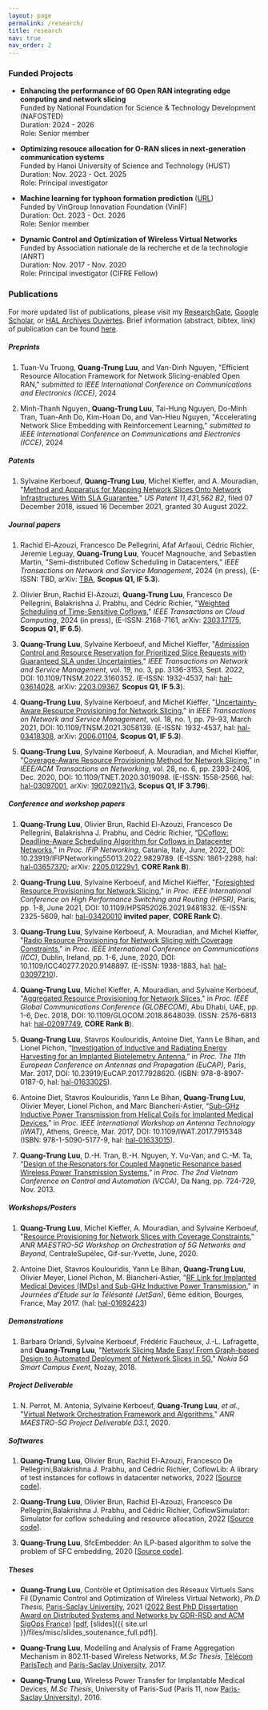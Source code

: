 ```yaml
---
layout: page
permalink: /research/
title: research
nav: true
nav_order: 2
---
```


### Funded Projects
* **Enhancing the performance of 6G Open RAN integrating edge computing and network slicing**\
  Funded by National Foundation for Science & Technology Development (NAFOSTED)\
  Duration: 2024 - 2026\
  Role: Senior member

* **Optimizing resouce allocation for O-RAN slices in next-generation communication systems**\
  Funded by Hanoi University of Science and Technology (HUST)\
  Duration: Nov. 2023 - Oct. 2025\
  Role: Principal investigator
  
* **Machine learning for typhoon formation prediction** ([URL](https://vinif.org/annual/vinif-2023-da019-du-bao-su-hinh-thanh-bao-bang-phuong-phap-hoc-may/))\
  Funded by VinGroup Innovation Foundation (VinIF)\
  Duration: Oct. 2023 - Oct. 2026\
  Role: Senior member

* **Dynamic Control and Optimization of Wireless Virtual Networks**\
  Funded by Association nationale de la recherche et de la technologie (ANRT)\
  Duration: Nov. 2017 - Nov. 2020\
  Role: Principal investigator (CIFRE Fellow)

### Publications

For more updated list of publications, please visit my [ResearchGate](https://www.researchgate.net/profile/Quang_Trung_Luu), [Google Scholar](https://scholar.google.fr/citations?user=GqQcLAIAAAAJ&hl=fr), or [HAL Archives Ouvertes](https://cv.archives-ouvertes.fr/quang-trung-luu). Brief information (abstract, bibtex, link) of publication can be found <a href="https://luuquangtrung.github.io/publications-detailed/">here</a>.


##### Preprints
1. Tuan-Vu Truong, **Quang-Trung Luu**, and Van-Dinh Nguyen,
"Efficient Resource Allocation Framework for Network Slicing-enabled Open RAN," 
*submitted to IEEE International Conference on Communications and Electronics (ICCE)*, 2024

1. Minh-Thanh Nguyen, **Quang-Trung Luu**, Tai-Hung Nguyen, Do-Minh Tran, Tuan-Anh Do, Kim-Hoan Do, and Van-Hieu Nguyen,
"Accelerating Network Slice Embedding with Reinforcement Learning," 
*submitted to IEEE International Conference on Communications and Electronics (ICCE)*, 2024


##### Patents
1.  Sylvaine Kerboeuf, **Quang-Trung Luu**, Michel Kieffer, and A. Mouradian, 
"[Method and Apparatus for Mapping Network Slices Onto Network Infrastructures With SLA Guarantee](https://patents.google.com/patent/US11431562B2/en)," 
*US Patent 11,431,562 B2*, filed 07 December 2018, issued 16 December 2021, granted 30 August 2022.

##### Journal papers
1. Rachid El-Azouzi, Francesco De Pellegrini, Afaf Arfaoui, Cédric Richier, Jeremie Leguay, **Quang-Trung Luu**, Youcef Magnouche, and Sebastien Martin,
"Semi-distributed Coflow Scheduling in Datacenters," *IEEE Transactions on Network and Service
Management*, 2024 (in press), (E-ISSN: TBD,
arXiv: [TBA](TBA),
**Scopus Q1, IF 5.3**).

1. Olivier Brun, Rachid El-Azouzi, **Quang-Trung Luu**, Francesco De Pellegrini, Balakrishna J. Prabhu, and Cédric Richier, 
"[Weighted Scheduling of Time-Sensitive Coflows](https://ieeexplore.ieee.org/document/10490130/)," 
*IEEE Transactions on Cloud Computing*, 2024 (in press),
(E-ISSN: 2168-7161,
arXiv: [2303.17175](https://arxiv.org/abs/2303.17175),
**Scopus Q1, IF 6.5**).

1. **Quang-Trung Luu**, Sylvaine Kerboeuf, and Michel Kieffer, 
"[Admission Control and Resource Reservation for Prioritized Slice Requests with Guaranteed SLA under Uncertainties](https://ieeexplore.ieee.org/abstract/document/9737314)," 
*IEEE Transactions on Network and Service Management*, vol. 19, no. 3, pp. 3136-3153, Sept. 2022, DOI: 10.1109/TNSM.2022.3160352.
(E-ISSN: 1932-4537,
hal: [hal-03614028](https://hal.archives-ouvertes.fr/hal-03614028/),
arXiv: [2203.09367](https://arxiv.org/abs/2203.09367),
**Scopus Q1, IF 5.3**).

1. **Quang-Trung Luu**, Sylvaine Kerboeuf, and Michel Kieffer, 
"[Uncertainty-Aware Resource Provisioning for Network Slicing](https://ieeexplore.ieee.org/document/9351563)," 
in *IEEE Transactions on Network and Service Management*, vol. 18, no. 1, pp. 79-93, March 2021, DOI: 10.1109/TNSM.2021.3058139. 
(E-ISSN: 1932-4537, 
hal: [hal-03418308](https://hal.archives-ouvertes.fr/hal-03418308), 
arXiv: [2006.01104](https://arxiv.org/abs/2006.01104),
**Scopus Q1, IF 5.3**).

1. **Quang-Trung Luu**, Sylvaine Kerboeuf, A. Mouradian, and Michel Kieffer, 
"[Coverage-Aware Resource Provisioning Method for Network Slicing](https://ieeexplore.ieee.org/document/9187556/)," 
in *IEEE/ACM Transactions on Networking*, vol. 28, no. 6, pp. 2393-2406, Dec. 2020, DOI: 10.1109/TNET.2020.3019098.
(E-ISSN: 1558-2566, 
hal: [hal-03097001](https://hal-centralesupelec.archives-ouvertes.fr/hal-03097001), 
arXiv: [1907.09211v3](https://arxiv.org/abs/1907.09211v3), 
**Scopus Q1, IF 3.796**).


##### Conference and workshop papers
1. **Quang-Trung Luu**, Olivier Brun, Rachid El-Azouzi, Francesco De Pellegrini, Balakrishna J. Prabhu, and Cédric Richier, 
“[DCoflow: Deadline-Aware Scheduling Algorithm for Coflows in Datacenter Networks](https://ieeexplore.ieee.org/document/9829789)," 
in *Proc. IFIP Networking*, Catania, Italy, June, 2022, DOI: 10.23919/IFIPNetworking55013.2022.9829789. 
(E-ISSN: 1861-2288, 
hal: [hal-03657370](https://hal.archives-ouvertes.fr/hal-03657370); 
arXiv: [2205.01229v1](https://arxiv.org/abs/2205.01229),
**CORE Rank B**).

1. **Quang-Trung Luu**, Sylvaine Kerboeuf, and Michel Kieffer, 
"[Foresighted Resource Provisioning for Network Slicing](https://ieeexplore.ieee.org/document/9481832)," 
in *Proc. IEEE International Conference on High Performance Switching and Routing (HPSR)*, Paris, pp. 1-8, June 2021, DOI: 10.1109/HPSR52026.2021.9481832. 
(E-ISSN: 2325-5609,
hal: [hal-03420010](https://hal.archives-ouvertes.fr/hal-03420010)
**invited paper**, **CORE Rank C**).

1. **Quang-Trung Luu**, Sylvaine Kerboeuf, A. Mouradian, and Michel Kieffer, 
"[Radio Resource Provisioning for Network Slicing with Coverage Constraints](https://ieeexplore.ieee.org/document/9148897)," 
in *Proc. IEEE International Conference on Communications (ICC)*, Dublin, Ireland, pp. 1-6, June, 2020, DOI: 10.1109/ICC40277.2020.9148897. 
(E-ISSN: 1938-1883, 
hal: [hal-03097210](https://hal-centralesupelec.archives-ouvertes.fr/hal-03097210)).

1. **Quang-Trung Luu**, Michel Kieffer, A. Mouradian, and Sylvaine Kerboeuf, 
"[Aggregated Resource Provisioning for Network Slices](https://ieeexplore.ieee.org/abstract/document/8648039)," 
in *Proc. IEEE Global Communications Conference (GLOBECOM)*, Abu Dhabi, UAE, pp. 1-6, Dec. 2018, DOI: 10.1109/GLOCOM.2018.8648039.
(ISSN: 2576-6813
hal: [hal-02097749](https://hal.archives-ouvertes.fr/hal-02097749),
**CORE Rank B**).

1. **Quang-Trung Luu**, Stavros Koulouridis, Antoine Diet, Yann Le Bihan, and Lionel Pichon, 
“[Investigation of Inductive and Radiating Energy Harvesting for an Implanted Biotelemetry Antenna](https://ieeexplore.ieee.org/document/7928620/),” 
in *Proc. The 11th European Conference on Antennas and Propagation (EuCAP)*, Paris, Mar. 2017, DOI: 10.23919/EuCAP.2017.7928620.
(ISBN: 978-8-8907-0187-0, 
hal: [hal-01633025](https://hal.archives-ouvertes.fr/hal-01633025)).

1. Antoine Diet, Stavros Koulouridis, Yann Le Bihan, **Quang-Trung Luu**, Olivier Meyer, Lionel Pichon, and Marc Biancheri-Astier, 
“[Sub-GHz Inductive Power Transmission from Helical Coils for Implanted Medical Devices](https://ieeexplore.ieee.org/document/7915348/),” 
in *Proc. IEEE International Workshop on Antenna Technology (iWAT)*, Athens, Greece, Mar. 2017, DOI: 10.1109/IWAT.2017.7915348
(ISBN: 978-1-5090-5177-9, 
hal: [hal-01633015](https://hal.archives-ouvertes.fr/hal-01633015)).

1. **Quang-Trung Luu**, D.-H. Tran, B.-H. Nguyen, Y. Vu-Van, and C.-M. Ta, 
“[Design of the Resonators for Coupled Magnetic Resonance based Wireless Power Transmission Systems](https://sites.google.com/site/vcca2013/home),” 
in *Proc. The 2nd Vietnam Conference on Control and Automation (VCCA)*, Da Nang, pp. 724-729, Nov. 2013.

<!-- ### Invited papers
1. **Quang-Trung Luu**, Stavros Koulouridis, Antoine Diet, Yann Le Bihan, and Lionel Pichon, 
“Inductive and Radiating Energy Harvesting for an Implanted Biotelemetry Antenna,” 
in [*Proc. IEEE International Workshop on Antenna Technology (iWAT)*](http://www.iwat2017.org/), Athens, Greece, Mar. 2017.
-->


##### Workshops/Posters
1. **Quang-Trung Luu**, Michel Kieffer, A. Mouradian, and Sylvaine Kerboeuf, 
"[Resource Provisioning for Network Slices with Coverage Constraints](https://orch5g.roc.cnam.fr/)," 
*ANR MAESTRO-5G Workshop on Orchestration of 5G Networks and Beyond*, CentraleSupélec, Gif-sur-Yvette, June, 2020.

1. Antoine Diet, Stavros Koulouridis, Yann Le Bihan, **Quang-Trung Luu**, Olivier Meyer, Lionel Pichon, M. Biancheri-Astier, 
"[RF Link for Implanted Medical Devices (IMDs) and Sub-GHz Inductive Power Transmission](https://jetsan2017.sciencesconf.org/program.html)," 
in *Journées d’Etude sur la Télésanté (JetSan)*, 6ème édition, Bourges, France, May 2017. 
(hal: [hal-01692423](https://hal.archives-ouvertes.fr/hal-01692423/))

<!-- 2. **Quang-Trung Luu**, Sylvaine Kerboeuf, A. Mouradian, and Michel Kieffer, 
"Towards Green Computing for Next Generation Mobile Net-works: A Resource Provisioning Method for 5G," 
in *Global Young Vietnamese Scholars Forum (GYVSF)*, Hanoi, Vietnam, Dec. 2019. -->


##### Demonstrations
1. Barbara Orlandi, Sylvaine Kerboeuf, Frédéric Faucheux, J.-L. Lafragette, and **Quang-Trung Luu**, 
"[Network Slicing Made Easy! From Graph-based Design to Automated Deployment of Network Slices in 5G](https://www.youtube.com/watch?v=pLkylDVwdcA&t=29s)," 
*Nokia 5G Smart Campus Event*, Nozay, 2018.

##### Project Deliverable
1. N. Perrot, M. Antonia, Sylvaine Kerboeuf, **Quang-Trung Luu**, *et al*., 
"[Virtual Network Orchestration Framework and Algorithms](https://anr.fr/Project-ANR-18-CE25-0012)," 
*ANR MAESTRO-5G Project Deliverable D3.1*, 2020.


##### Softwares
1. **Quang-Trung Luu**, Olivier Brun, Rachid El-Azouzi, Francesco De Pellegrini,Balakrishna J. Prabhu, and Cédric Richier, 
CoflowLib: A library of test instances for coflows in datacenter networks, 2022 
[[Source code](https://github.com/luuquangtrung/CoflowLib)].

1. **Quang-Trung Luu**, Olivier Brun, Rachid El-Azouzi, Francesco De Pellegrini,Balakrishna J. Prabhu, and Cédric Richier, 
CoflowSimulator: Simulator for coflow scheduling and resource allocation, 2022 
[[Source code](https://github.com/luuquangtrung/CoflowSimulator)].

1. **Quang-Trung Luu**, 
SfcEmbedder: An ILP-based algorithm to solve the problem of SFC embedding, 2020 
[[Source code](https://github.com/luuquangtrung/SfcEmbedder)].


##### Theses
* **Quang-Trung Luu**, Contrôle et Optimisation des Réseaux Virtuels Sans Fil (Dynamic Control and Optimization of Wireless Virtual Network), 
*Ph.D Thesis*, [Paris-Saclay University](https://www.universite-paris-saclay.fr/), 2021 
([2022 Best PhD Dissertation Award on Distributed Systems and Networks by GDR-RSD and ACM SigOps France](https://gdr-rsd.fr/laureats-prix-de-these-2022/))
[[pdf](https://hal.archives-ouvertes.fr/tel-03351942), [slides]({{ site.url }}/files/misc/slides_soutenance_full.pdf)].

* **Quang-Trung Luu**, Modelling and Analysis of Frame Aggregation Mechanism in 802.11-based Wireless Networks, 
*M.Sc Thesis*, [Télécom ParisTech](https://www.telecom-paris.fr/) and [Paris-Saclay University](https://www.universite-paris-saclay.fr/), 2017.

* **Quang-Trung Luu**, Wireless Power Transfer for Implantable Medical Devices, 
*M.Sc Thesis*, University of Paris-Sud (Paris 11, now [Paris-Saclay University](https://www.universite-paris-saclay.fr/)), 2016.

